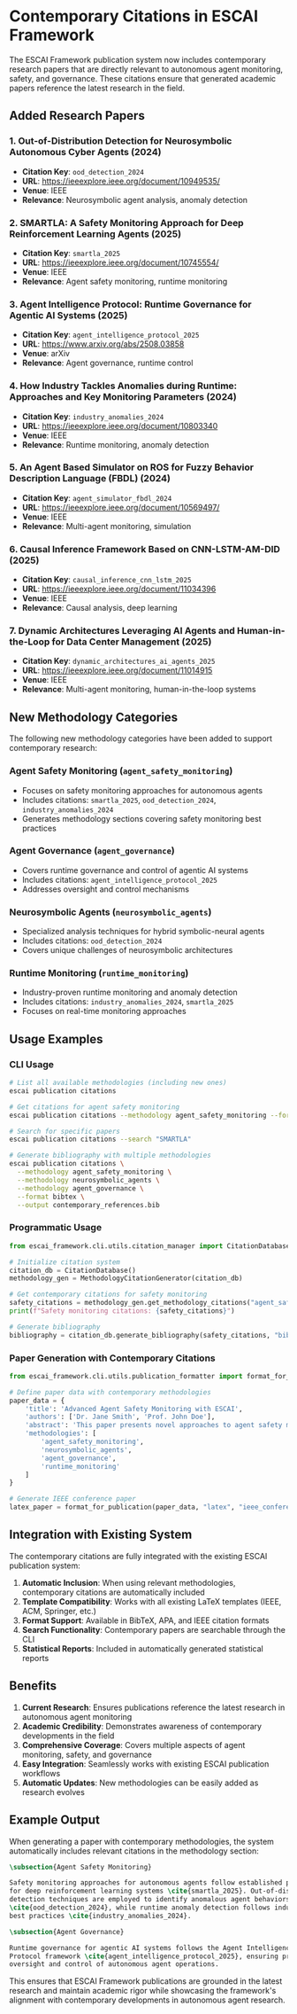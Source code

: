 # Contemporary Citations in ESCAI Framework

The ESCAI Framework publication system now includes contemporary research papers that are directly relevant to autonomous agent monitoring, safety, and governance. These citations ensure that generated academic papers reference the latest research in the field.

## Added Research Papers

### 1. Out-of-Distribution Detection for Neurosymbolic Autonomous Cyber Agents (2024)

- **Citation Key**: `ood_detection_2024`
- **URL**: https://ieeexplore.ieee.org/document/10949535/
- **Venue**: IEEE
- **Relevance**: Neurosymbolic agent analysis, anomaly detection

### 2. SMARTLA: A Safety Monitoring Approach for Deep Reinforcement Learning Agents (2025)

- **Citation Key**: `smartla_2025`
- **URL**: https://ieeexplore.ieee.org/document/10745554/
- **Venue**: IEEE
- **Relevance**: Agent safety monitoring, runtime monitoring

### 3. Agent Intelligence Protocol: Runtime Governance for Agentic AI Systems (2025)

- **Citation Key**: `agent_intelligence_protocol_2025`
- **URL**: https://www.arxiv.org/abs/2508.03858
- **Venue**: arXiv
- **Relevance**: Agent governance, runtime control

### 4. How Industry Tackles Anomalies during Runtime: Approaches and Key Monitoring Parameters (2024)

- **Citation Key**: `industry_anomalies_2024`
- **URL**: https://ieeexplore.ieee.org/document/10803340
- **Venue**: IEEE
- **Relevance**: Runtime monitoring, anomaly detection

### 5. An Agent Based Simulator on ROS for Fuzzy Behavior Description Language (FBDL) (2024)

- **Citation Key**: `agent_simulator_fbdl_2024`
- **URL**: https://ieeexplore.ieee.org/document/10569497/
- **Venue**: IEEE
- **Relevance**: Multi-agent monitoring, simulation

### 6. Causal Inference Framework Based on CNN-LSTM-AM-DID (2025)

- **Citation Key**: `causal_inference_cnn_lstm_2025`
- **URL**: https://ieeexplore.ieee.org/document/11034396
- **Venue**: IEEE
- **Relevance**: Causal analysis, deep learning

### 7. Dynamic Architectures Leveraging AI Agents and Human-in-the-Loop for Data Center Management (2025)

- **Citation Key**: `dynamic_architectures_ai_agents_2025`
- **URL**: https://ieeexplore.ieee.org/document/11014915
- **Venue**: IEEE
- **Relevance**: Multi-agent monitoring, human-in-the-loop systems

## New Methodology Categories

The following new methodology categories have been added to support contemporary research:

### Agent Safety Monitoring (`agent_safety_monitoring`)

- Focuses on safety monitoring approaches for autonomous agents
- Includes citations: `smartla_2025`, `ood_detection_2024`, `industry_anomalies_2024`
- Generates methodology sections covering safety monitoring best practices

### Agent Governance (`agent_governance`)

- Covers runtime governance and control of agentic AI systems
- Includes citations: `agent_intelligence_protocol_2025`
- Addresses oversight and control mechanisms

### Neurosymbolic Agents (`neurosymbolic_agents`)

- Specialized analysis techniques for hybrid symbolic-neural agents
- Includes citations: `ood_detection_2024`
- Covers unique challenges of neurosymbolic architectures

### Runtime Monitoring (`runtime_monitoring`)

- Industry-proven runtime monitoring and anomaly detection
- Includes citations: `industry_anomalies_2024`, `smartla_2025`
- Focuses on real-time monitoring approaches

## Usage Examples

### CLI Usage

```bash
# List all available methodologies (including new ones)
escai publication citations

# Get citations for agent safety monitoring
escai publication citations --methodology agent_safety_monitoring --format bibtex

# Search for specific papers
escai publication citations --search "SMARTLA"

# Generate bibliography with multiple methodologies
escai publication citations \
  --methodology agent_safety_monitoring \
  --methodology neurosymbolic_agents \
  --methodology agent_governance \
  --format bibtex \
  --output contemporary_references.bib
```

### Programmatic Usage

```python
from escai_framework.cli.utils.citation_manager import CitationDatabase, MethodologyCitationGenerator

# Initialize citation system
citation_db = CitationDatabase()
methodology_gen = MethodologyCitationGenerator(citation_db)

# Get contemporary citations for safety monitoring
safety_citations = methodology_gen.get_methodology_citations("agent_safety_monitoring")
print(f"Safety monitoring citations: {safety_citations}")

# Generate bibliography
bibliography = citation_db.generate_bibliography(safety_citations, "bibtex")
```

### Paper Generation with Contemporary Citations

```python
from escai_framework.cli.utils.publication_formatter import format_for_publication

# Define paper data with contemporary methodologies
paper_data = {
    'title': 'Advanced Agent Safety Monitoring with ESCAI',
    'authors': ['Dr. Jane Smith', 'Prof. John Doe'],
    'abstract': 'This paper presents novel approaches to agent safety monitoring...',
    'methodologies': [
        'agent_safety_monitoring',
        'neurosymbolic_agents',
        'agent_governance',
        'runtime_monitoring'
    ]
}

# Generate IEEE conference paper
latex_paper = format_for_publication(paper_data, "latex", "ieee_conference")
```

## Integration with Existing System

The contemporary citations are fully integrated with the existing ESCAI publication system:

1. **Automatic Inclusion**: When using relevant methodologies, contemporary citations are automatically included
2. **Template Compatibility**: Works with all existing LaTeX templates (IEEE, ACM, Springer, etc.)
3. **Format Support**: Available in BibTeX, APA, and IEEE citation formats
4. **Search Functionality**: Contemporary papers are searchable through the CLI
5. **Statistical Reports**: Included in automatically generated statistical reports

## Benefits

1. **Current Research**: Ensures publications reference the latest research in autonomous agent monitoring
2. **Academic Credibility**: Demonstrates awareness of contemporary developments in the field
3. **Comprehensive Coverage**: Covers multiple aspects of agent monitoring, safety, and governance
4. **Easy Integration**: Seamlessly works with existing ESCAI publication workflows
5. **Automatic Updates**: New methodologies can be easily added as research evolves

## Example Output

When generating a paper with contemporary methodologies, the system automatically includes relevant citations in the methodology section:

```latex
\subsection{Agent Safety Monitoring}

Safety monitoring approaches for autonomous agents follow established practices
for deep reinforcement learning systems \cite{smartla_2025}. Out-of-distribution
detection techniques are employed to identify anomalous agent behaviors
\cite{ood_detection_2024}, while runtime anomaly detection follows industry
best practices \cite{industry_anomalies_2024}.

\subsection{Agent Governance}

Runtime governance for agentic AI systems follows the Agent Intelligence
Protocol framework \cite{agent_intelligence_protocol_2025}, ensuring proper
oversight and control of autonomous agent operations.
```

This ensures that ESCAI Framework publications are grounded in the latest research and maintain academic rigor while showcasing the framework's alignment with contemporary developments in autonomous agent research.
